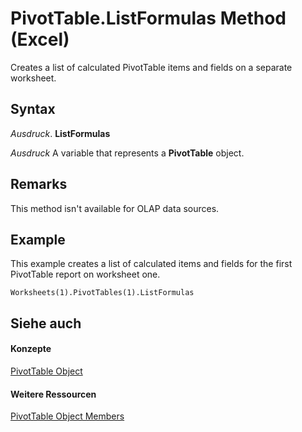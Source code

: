 
# PivotTable.ListFormulas Method (Excel)

Creates a list of calculated PivotTable items and fields on a separate worksheet.


## Syntax

 _Ausdruck_. **ListFormulas**

 _Ausdruck_ A variable that represents a **PivotTable** object.


## Remarks

This method isn't available for OLAP data sources.


## Example

This example creates a list of calculated items and fields for the first PivotTable report on worksheet one.


```
Worksheets(1).PivotTables(1).ListFormulas
```


## Siehe auch


#### Konzepte


[PivotTable Object](a9c1d4a0-78a9-f9a6-6daf-91cb63e45842.md)
#### Weitere Ressourcen


[PivotTable Object Members](http://msdn.microsoft.com/library/8e8d1692-cf32-63c6-a1f6-54ddcc2a4964%28Office.15%29.aspx)